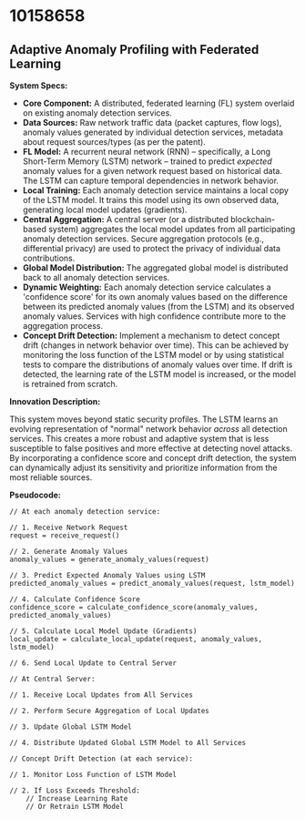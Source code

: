 # 10158658

## Adaptive Anomaly Profiling with Federated Learning

**System Specs:**

*   **Core Component:** A distributed, federated learning (FL) system overlaid on existing anomaly detection services.
*   **Data Sources:** Raw network traffic data (packet captures, flow logs), anomaly values generated by individual detection services, metadata about request sources/types (as per the patent).
*   **FL Model:** A recurrent neural network (RNN) – specifically, a Long Short-Term Memory (LSTM) network – trained to predict *expected* anomaly values for a given network request based on historical data.  The LSTM can capture temporal dependencies in network behavior.
*   **Local Training:** Each anomaly detection service maintains a local copy of the LSTM model. It trains this model using its own observed data, generating local model updates (gradients).
*   **Central Aggregation:** A central server (or a distributed blockchain-based system) aggregates the local model updates from all participating anomaly detection services. Secure aggregation protocols (e.g., differential privacy) are used to protect the privacy of individual data contributions.
*   **Global Model Distribution:** The aggregated global model is distributed back to all anomaly detection services.
*   **Dynamic Weighting:** Each anomaly detection service calculates a 'confidence score' for its own anomaly values based on the difference between its predicted anomaly values (from the LSTM) and its observed anomaly values. Services with high confidence contribute more to the aggregation process.
*   **Concept Drift Detection:** Implement a mechanism to detect concept drift (changes in network behavior over time).  This can be achieved by monitoring the loss function of the LSTM model or by using statistical tests to compare the distributions of anomaly values over time. If drift is detected, the learning rate of the LSTM model is increased, or the model is retrained from scratch.

**Innovation Description:**

This system moves beyond static security profiles. The LSTM learns an evolving representation of "normal" network behavior *across* all detection services. This creates a more robust and adaptive system that is less susceptible to false positives and more effective at detecting novel attacks. By incorporating a confidence score and concept drift detection, the system can dynamically adjust its sensitivity and prioritize information from the most reliable sources.

**Pseudocode:**

```
// At each anomaly detection service:

// 1. Receive Network Request
request = receive_request()

// 2. Generate Anomaly Values
anomaly_values = generate_anomaly_values(request)

// 3. Predict Expected Anomaly Values using LSTM
predicted_anomaly_values = predict_anomaly_values(request, lstm_model)

// 4. Calculate Confidence Score
confidence_score = calculate_confidence_score(anomaly_values, predicted_anomaly_values)

// 5. Calculate Local Model Update (Gradients)
local_update = calculate_local_update(request, anomaly_values, lstm_model)

// 6. Send Local Update to Central Server

// At Central Server:

// 1. Receive Local Updates from All Services

// 2. Perform Secure Aggregation of Local Updates

// 3. Update Global LSTM Model

// 4. Distribute Updated Global LSTM Model to All Services

// Concept Drift Detection (at each service):

// 1. Monitor Loss Function of LSTM Model

// 2. If Loss Exceeds Threshold:
    // Increase Learning Rate
    // Or Retrain LSTM Model
```